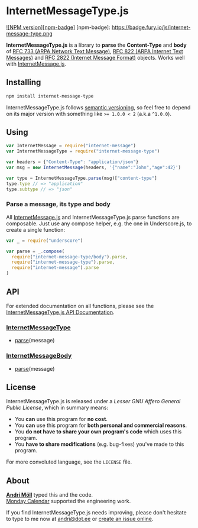InternetMessageType.js
======================
[![NPM version][npm-badge]](http://badge.fury.io/js/internet-message-type)
[npm-badge]: https://badge.fury.io/js/internet-message-type.png

**InternetMessageType.js** is a library to **parse** the **Content-Type** and
**body** of [RFC 733 (ARPA Network Text Message)][rfc733], [RFC 822 (ARPA
Internet Text Messages)][rfc822] and [RFC 2822 (Internet Message
Format)][rfc2822] objects. Works well with
[InternetMessage.js][InternetMessage].

[rfc733]: https://tools.ietf.org/html/rfc733
[rfc822]: https://tools.ietf.org/html/rfc822
[rfc2822]: https://tools.ietf.org/html/rfc2822
[InternetMessage]: https://github.com/moll/js-internet-message


Installing
----------
```sh
npm install internet-message-type
```

InternetMessageType.js follows [semantic versioning](http://semver.org/), so
feel free to depend on its major version with something like `>= 1.0.0 < 2`
(a.k.a `^1.0.0`).


Using
-----
```javascript
var InternetMessage = require("internet-message")
var InternetMessageType = require("internet-message-type")

var headers = {"Content-Type": "application/json"}
var msg = new InternetMessage(headers, '{"name":"John","age":42}')

var type = InternetMessageType.parse(msg)["content-type"]
type.type // => "application"
type.subtype // => "json"
```

### Parse a message, its type and body
All [InternetMessage.js][InternetMessage] and InternetMessageType.js parse
functions are composable. Just use any compose helper, e.g. the one in
Underscore.js, to create a single function:

```javascript
var _ = require("underscore")

var parse = _.compose(
  require("internet-message-type/body").parse,
  require("internet-message-type").parse,
  require("internet-message").parse
)
```


API
---
For extended documentation on all functions, please see the
[InternetMessageType.js API Documentation][api].

[api]: https://github.com/moll/js-internet-message-type/blob/master/doc/API.md

### [InternetMessageType](https://github.com/moll/js-internet-message-type/blob/master/doc/API.md#InternetMessageType)
- [parse](https://github.com/moll/js-internet-message-type/blob/master/doc/API.md#InternetMessageType.parse)(message)

### [InternetMessageBody](https://github.com/moll/js-internet-message-type/blob/master/doc/API.md#InternetMessageBody)
- [parse](https://github.com/moll/js-internet-message-type/blob/master/doc/API.md#InternetMessageBody.parse)(message)


License
-------
InternetMessageType.js is released under a *Lesser GNU Affero General Public License*, which
in summary means:

- You **can** use this program for **no cost**.
- You **can** use this program for **both personal and commercial reasons**.
- You **do not have to share your own program's code** which uses this program.
- You **have to share modifications** (e.g. bug-fixes) you've made to this
  program.

For more convoluted language, see the `LICENSE` file.


About
-----
**[Andri Möll][moll]** typed this and the code.  
[Monday Calendar][monday] supported the engineering work.

If you find InternetMessageType.js needs improving, please don't hesitate to
type to me now at [andri@dot.ee][email] or [create an issue online][issues].

[email]: mailto:andri@dot.ee
[issues]: https://github.com/moll/js-internet-message-type/issues
[moll]: http://themoll.com
[monday]: https://mondayapp.com
